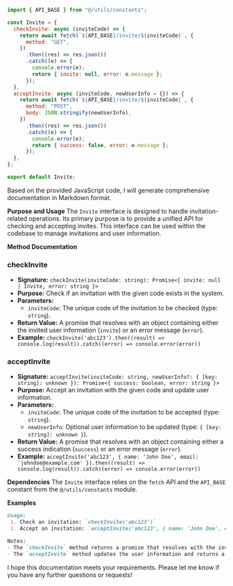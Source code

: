 ```javascript
import { API_BASE } from "@/utils/constants";

const Invite = {
  checkInvite: async (inviteCode) => {
    return await fetch(`${API_BASE}/invite/${inviteCode}`, {
      method: "GET",
    })
      .then((res) => res.json())
      .catch((e) => {
        console.error(e);
        return { invite: null, error: e.message };
      });
  },
  acceptInvite: async (inviteCode, newUserInfo = {}) => {
    return await fetch(`${API_BASE}/invite/${inviteCode}`, {
      method: "POST",
      body: JSON.stringify(newUserInfo),
    })
      .then((res) => res.json())
      .catch((e) => {
        console.error(e);
        return { success: false, error: e.message };
      });
  },
};

export default Invite;

```
Based on the provided JavaScript code, I will generate comprehensive documentation in Markdown format.

**Purpose and Usage**
The `Invite` interface is designed to handle invitation-related operations. Its primary purpose is to provide a unified API for checking and accepting invites. This interface can be used within the codebase to manage invitations and user information.

**Method Documentation**

### checkInvite

* **Signature:** `checkInvite(inviteCode: string): Promise<{ invite: null | Invite, error: string }>`
* **Purpose:** Check if an invitation with the given code exists in the system.
* **Parameters:**
	+ `inviteCode`: The unique code of the invitation to be checked (type: `string`).
* **Return Value:** A promise that resolves with an object containing either the invited user information (`invite`) or an error message (`error`).
* **Example:** `checkInvite('abc123').then((result) => console.log(result)).catch((error) => console.error(error))`

### acceptInvite

* **Signature:** `acceptInvite(inviteCode: string, newUserInfo?: { [key: string]: unknown }): Promise<{ success: boolean, error: string }>`
* **Purpose:** Accept an invitation with the given code and update user information.
* **Parameters:**
	+ `inviteCode`: The unique code of the invitation to be accepted (type: `string`).
	+ `newUserInfo`: Optional user information to be updated (type: `{ [key: string]: unknown }`).
* **Return Value:** A promise that resolves with an object containing either a success indication (`success`) or an error message (`error`).
* **Example:** `acceptInvite('abc123', { name: 'John Doe', email: 'johndoe@example.com' }).then((result) => console.log(result)).catch((error) => console.error(error))`

**Dependencies**
The `Invite` interface relies on the `fetch` API and the `API_BASE` constant from the `@/utils/constants` module.

**Examples**
```markdown
Usage:
 1. Check an invitation: `checkInvite('abc123')`
 2. Accept an invitation: `acceptInvite('abc123', { name: 'John Doe', email: 'johndoe@example.com' })`

Notes:
- The `checkInvite` method returns a promise that resolves with the invited user information or an error message.
- The `acceptInvite` method updates the user information and returns a success indication or an error message.
```
I hope this documentation meets your requirements. Please let me know if you have any further questions or requests!